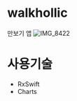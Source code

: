 # walkhollic
만보기 앱
![IMG_8422](https://user-images.githubusercontent.com/50623193/197681905-2791ee6f-84fa-4847-9d27-ac5d3907ae5a.PNG)
# 사용기술
- RxSwift
- Charts
